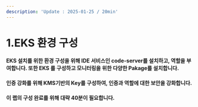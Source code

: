```yaml
---
description: 'Update : 2025-01-25 / 20min'
---
```


# 1.EKS 환경 구성

#### EKS 설치를 위한 환경 구성을 위해 IDE 서비스인 code-server를 설치하고, 역할을 부여합니다. 또한 EKS 를 구성하고 모니터링을 위한 다양한 Pakage를 설치합니다.

#### 인증 강화를 위해 KMS기반의 Key를 구성하여, 인증과 역할에 대한 보안을 강화합니다.

#### 이 랩의 구성 완료를 위해 대략 40분이 필요합니다.

